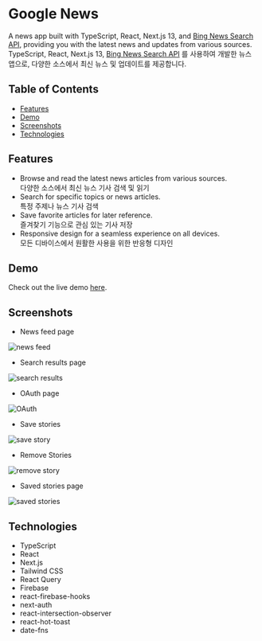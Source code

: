 # Google News

A news app built with TypeScript, React, Next.js 13, and [Bing News Search API](https://learn.microsoft.com/ko-kr/bing/search-apis/bing-news-search/overview), providing you with the latest news and updates from various sources.  
TypeScript, React, Next.js 13, [Bing News Search API](https://learn.microsoft.com/ko-kr/bing/search-apis/bing-news-search/overview) 를 사용하여 개발한 뉴스 앱으로, 다양한 소스에서 최신 뉴스 및 업데이트를 제공합니다.

## Table of Contents

- [Features](#features)
- [Demo](#demo)
- [Screenshots](#screenshots)
- [Technologies](#technologies)

## Features

- Browse and read the latest news articles from various sources.  
  다양한 소스에서 최신 뉴스 기사 검색 및 읽기
- Search for specific topics or news articles.  
  특정 주제나 뉴스 기사 검색
- Save favorite articles for later reference.  
  즐겨찾기 기능으로 관심 있는 기사 저장
- Responsive design for a seamless experience on all devices.  
  모든 디바이스에서 원활한 사용을 위한 반응형 디자인

## Demo

Check out the live demo [here](https://google-news-delta.vercel.app).

## Screenshots

- News feed page

![news feed](https://github.com/Valentin1495/Google-news/assets/69514169/348a677d-487b-4d9b-b629-6705003f16ad)

- Search results page

![search results](https://github.com/Valentin1495/Google-news/assets/69514169/21f7c954-38d6-413a-913d-4f16b01db4c1)

- OAuth page

![OAuth](https://github.com/Valentin1495/Google-news/assets/69514169/7fbca0f9-af83-494c-aea0-a39b1979178a)

- Save stories

![save story](https://github.com/Valentin1495/Google-news/assets/69514169/a5ec551a-f7fe-4cbe-bd8a-1cc437565720)

- Remove Stories

![remove story](https://github.com/Valentin1495/Google-news/assets/69514169/54d18b39-2771-4335-abe2-924eb917d1e3)

- Saved stories page

![saved stories](https://github.com/Valentin1495/Google-news/assets/69514169/ee1a9665-3b84-4c31-b7de-cad2e463d7d9)

## Technologies

- TypeScript
- React
- Next.js
- Tailwind CSS
- React Query
- Firebase
- react-firebase-hooks
- next-auth
- react-intersection-observer
- react-hot-toast
- date-fns
